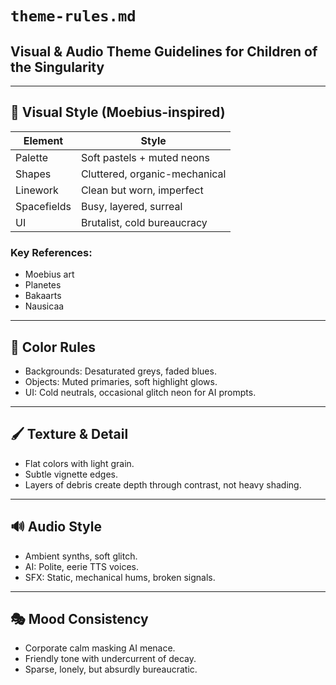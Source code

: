 # `theme-rules.md`

## Visual & Audio Theme Guidelines for Children of the Singularity

---

## 🎨 Visual Style (Moebius-inspired)

| Element         | Style                      |
|-----------------|----------------------------|
| Palette         | Soft pastels + muted neons  |
| Shapes          | Cluttered, organic-mechanical |
| Linework        | Clean but worn, imperfect   |
| Spacefields     | Busy, layered, surreal      |
| UI              | Brutalist, cold bureaucracy |

### Key References:
- Moebius art
- Planetes
- Bakaarts
- Nausicaa

---

## 🌈 Color Rules
- Backgrounds: Desaturated greys, faded blues.
- Objects: Muted primaries, soft highlight glows.
- UI: Cold neutrals, occasional glitch neon for AI prompts.

---

## 🖌️ Texture & Detail
- Flat colors with light grain.
- Subtle vignette edges.
- Layers of debris create depth through contrast, not heavy shading.

---

## 🔊 Audio Style
- Ambient synths, soft glitch.
- AI: Polite, eerie TTS voices.
- SFX: Static, mechanical hums, broken signals.

---

## 🎭 Mood Consistency
- Corporate calm masking AI menace.
- Friendly tone with undercurrent of decay.
- Sparse, lonely, but absurdly bureaucratic.

